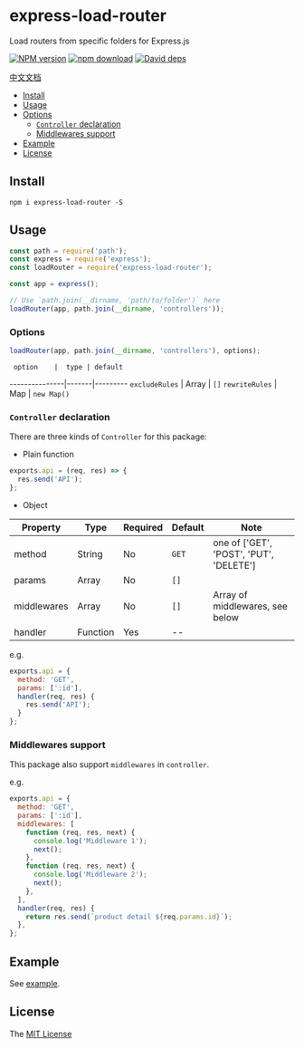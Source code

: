 # express-load-router

Load routers from specific folders for Express.js

[![NPM version][npm-image]][npm-url]
[![npm download][download-image]][download-url]
[![David deps][david-image]][david-url]

[npm-image]: https://img.shields.io/npm/v/express-load-router.svg
[npm-url]: https://npmjs.com/package/express-load-router
[download-image]: https://img.shields.io/npm/dm/express-load-router.svg
[download-url]: https://npmjs.com/package/express-load-router
[david-image]: https://img.shields.io/david/SFantasy/express-load-router.svg
[david-url]: https://david-dm.org/SFantasy/express-load-router

[中文文档](README.zh_CN.md)

- [Install](#install)
- [Usage](#usage)
- [Options](#options)
    - [`Controller` declaration](#controller-declaration)
    - [Middlewares support](#middlewares-support)
- [Example](#example)
- [License](#license)

## Install

```
npm i express-load-router -S
```

## Usage

```js
const path = require('path');
const express = require('express');
const loadRouter = require('express-load-router');

const app = express();

// Use `path.join(__dirname, 'path/to/folder')` here
loadRouter(app, path.join(__dirname, 'controllers'));
```

### Options

```js
loadRouter(app, path.join(__dirname, 'controllers'), options);
```

     option    |  type | default
---------------|-------|---------
`excludeRules` | Array | `[]`
`rewriteRules` | Map   | `new Map()`

### `Controller` declaration

There are three kinds of `Controller` for this package:

- Plain function

```js
exports.api = (req, res) => {
  res.send('API');
};
```

- Object

Property |  Type  | Required | Default | Note
---------|--------|----------|---------|-------
method   | String |    No    |  `GET`  | one of ['GET', 'POST', 'PUT', 'DELETE']
params   | Array  |    No    |  `[]`   |
middlewares | Array | No     |  `[]`   | Array of middlewares, see below
handler  | Function | Yes    |   --    |

e.g.

```js
exports.api = {
  method: 'GET',
  params: [':id'],
  handler(req, res) {
    res.send('API');
  }
};
```

### Middlewares support

This package also support `middlewares` in `controller`.

e.g.

```js
exports.api = {
  method: 'GET',
  params: [':id'],
  middlewares: [
    function (req, res, next) {
      console.log('Middleware 1');
      next();
    },
    function (req, res, next) {
      console.log('Middleware 2');
      next();
    },
  ],
  handler(req, res) {
    return res.send(`product detail ${req.params.id}`);
  },
};
```

## Example

See [example](example/).

## License

The [MIT License](LICENSE)
